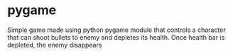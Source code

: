 # pygame
Simple game made using python pygame module that controls a character that can shoot bullets to enemy and depletes its health. Once health bar is depleted, the enemy disappears
